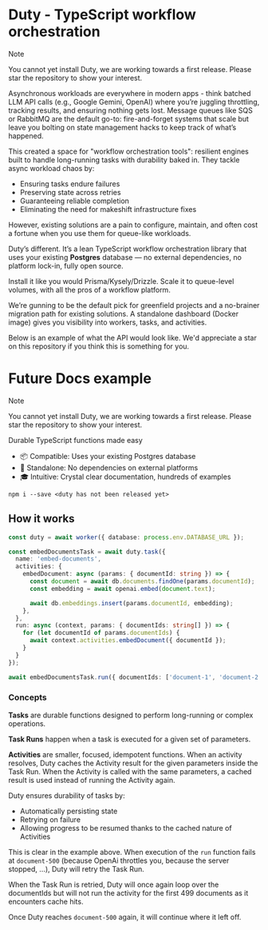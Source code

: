 # Duty - TypeScript workflow orchestration

> [!NOTE]  
> You cannot yet install Duty, we are working towards a first release. Please star the repository to show your interest.

Asynchronous workloads are everywhere in modern apps - think batched LLM API calls (e.g., Google Gemini, OpenAI) where you’re juggling throttling, tracking results, and ensuring nothing gets lost. Message queues like SQS or RabbitMQ are the default go-to: fire-and-forget systems that scale but leave you bolting on state management hacks to keep track of what’s happened. 

This created a space for "workflow orchestration tools": resilient engines built to handle long-running tasks with durability baked in. They tackle async workload chaos by:
- Ensuring tasks endure failures
- Preserving state across retries
- Guaranteeing reliable completion
- Eliminating the need for makeshift infrastructure fixes

However, existing solutions are a pain to configure, maintain, and often cost a fortune when you use them for queue-like workloads.

Duty’s different. It’s a lean TypeScript workflow orchestration library that uses your existing **Postgres** database — no external dependencies, no platform lock-in, fully open source.

Install it like you would Prisma/Kysely/Drizzle. Scale it to queue-level volumes, with all the pros of a workflow platform. 

We’re gunning to be the default pick for greenfield projects and a no-brainer migration path for existing solutions. A standalone dashboard (Docker image) gives you visibility into workers, tasks, and activities.


Below is an example of what the API would look like. We'd appreciate a star on this repository if you think this is something for you.


# Future Docs example

> [!NOTE]  
> You cannot yet install Duty, we are working towards a first release. Please star the repository to show your interest.

Durable TypeScript functions made easy

- 📦 Compatible: Uses your existing Postgres database
- 🐺 Standalone: No dependencies on external platforms
- 🎓 Intuitive: Crystal clear documentation, hundreds of examples

```
npm i --save <duty has not been released yet>
```

## How it works 

```ts
const duty = await worker({ database: process.env.DATABASE_URL });

const embedDocumentsTask = await duty.task({
  name: 'embed-documents',
  activities: {
    embedDocument: async (params: { documentId: string }) => {
      const document = await db.documents.findOne(params.documentId);
      const embedding = await openai.embed(document.text);

      await db.embeddings.insert(params.documentId, embedding);
    },
  },
  run: async (context, params: { documentIds: string[] }) => {
    for (let documentId of params.documentIds) {
      await context.activities.embedDocument({ documentId });
    }
  }
});

await embedDocumentsTask.run({ documentIds: ['document-1', 'document-2', '...', 'document-9999999'] })

```

### Concepts

**Tasks** are durable functions designed to perform long-running or complex operations. 

**Task Runs** happen when a task is executed for a given set of parameters. 

**Activities** are smaller, focused, idempotent functions. When an activity resolves, Duty caches the Activity result for the given parameters inside the Task Run. When the Activity is called with the same parameters, a cached result is used instead of running the Activity again.

Duty ensures durability of tasks by:
- Automatically persisting state
- Retrying on failure
- Allowing progress to be resumed thanks to the cached nature of Activities

This is clear in the example above. When execution of the `run` function fails at `document-500` (because OpenAi throttles you, because the server stopped, ...), Duty will retry the Task Run. 

When the Task Run is retried, Duty will once again loop over the documentIds but will not run the activity for the first 499 documents as it encounters cache hits. 

Once Duty reaches `document-500` again, it will continue where it left off.


